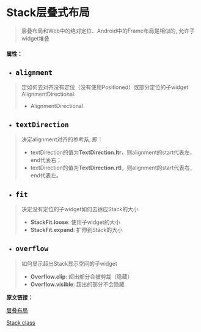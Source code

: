 # Stack层叠式布局

> 层叠布局和Web中的绝对定位、Android中的Frame布局是相似的, 允许子widget堆叠

#### 属性：
- ## `alignment`

> 定如何去对齐没有定位（没有使用Positioned）或部分定位的子widget
> AlignmentDirectional:
> - AlignmentDirectional.

- ## `textDirection`

> 决定alignment对齐的参考系, 即：
> - textDirection的值为**TextDirection.ltr**，则alignment的start代表左，end代表右；
> - textDirection的值为**TextDirection.rtl**，则alignment的start代表右，end代表左。

- ## `fit`

> 决定没有定位的子widget如何去适应Stack的大小
> - **StackFit.loose**: 使用子widget的大小
> - **StackFit.expand**: 扩伸到Stack的大小

- ## `overflow`

> 如何显示超出Stack显示空间的子widget
> - **Overflow.clip**: 超出部分会被剪裁（隐藏）
> - **Overflow.visible**: 超出的部分不会隐藏


**原文链接：**

[层叠布局](https://book.flutterchina.club/chapter4/stack.html)

[Stack class](https://docs.flutter.io/flutter/widgets/Stack-class.html)